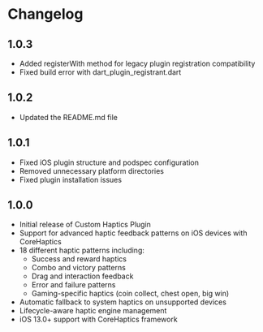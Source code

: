 # Changelog

## 1.0.3

* Added registerWith method for legacy plugin registration compatibility
* Fixed build error with dart_plugin_registrant.dart

## 1.0.2

* Updated the README.md file

## 1.0.1

* Fixed iOS plugin structure and podspec configuration
* Removed unnecessary platform directories 
* Fixed plugin installation issues

## 1.0.0

* Initial release of Custom Haptics Plugin
* Support for advanced haptic feedback patterns on iOS devices with CoreHaptics
* 18 different haptic patterns including:
  - Success and reward haptics
  - Combo and victory patterns  
  - Drag and interaction feedback
  - Error and failure patterns
  - Gaming-specific haptics (coin collect, chest open, big win)
* Automatic fallback to system haptics on unsupported devices
* Lifecycle-aware haptic engine management
* iOS 13.0+ support with CoreHaptics framework
